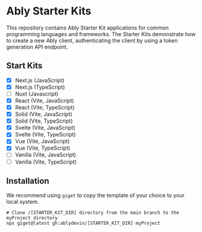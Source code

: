 # Ably Starter Kits

This repository contains Ably Starter Kit applications for common programming languages and frameworks.  The Starter Kits demonstrate how to create a new Ably client, authenticating the client by using a token generation API endpoint.

## Start Kits

- [x] Next.js (JavaScript)
- [x] Next.js (TypeScript)
- [ ] Nuxt (Javascript)
- [x] React (Vite, JavaScript)
- [x] React (Vite, TypeScript)
- [x] Solid (Vite, JavaScript)
- [x] Solid (Vite, TypeScript)
- [x] Svelte (Vite, JavaScript)
- [x] Svelte (Vite, TypeScript)
- [x] Vue (Vite, JavaScript)
- [x] Vue (Vite, TypeScript)
- [ ] Vanilla (Vite, JavaScript)
- [ ] Vanilla (Vite, TypeScript)

## Installation

We recommend using `giget` to copy the template of your choice to your local system.

```
# Clone /[STARTER_KIT_DIR] directory from the main branch to the myProject directory
npx giget@latest gh:ablydevin/[STARTER_KIT_DIR] myProject
```

